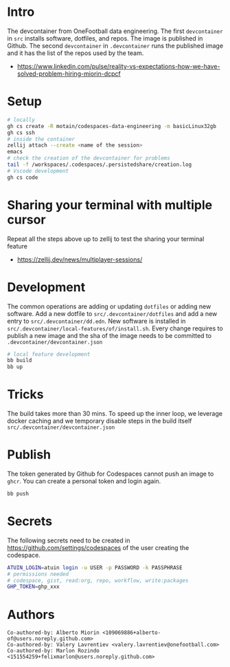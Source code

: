# Intro
The devcontainer from OneFootball data engineering. The first `devcontainer` in `src` installs software, dotfiles, and repos. The image is published in Github. The second `devcontainer` in `.devcontainer` runs the published image and it has the list of the repos used by the team.

* https://www.linkedin.com/pulse/reality-vs-expectations-how-we-have-solved-problem-hiring-miorin-dcpcf

# Setup
``` sh
# locally
gh cs create -R motain/codespaces-data-engineering -m basicLinux32gb
gh cs ssh
# inside the container
zellij attach --create <name of the session>
emacs
# check the creation of the devcontainer for problems
tail -f /workspaces/.codespaces/.persistedshare/creation.log
# Vscode development
gh cs code
```

# Sharing your terminal with multiple cursor
Repeat all the steps above up to zellij to test the sharing your terminal feature
* https://zellij.dev/news/multiplayer-sessions/

# Development
The common operations are adding or updating `dotfiles` or adding new software. Add a new dotfile to `src/.devcontainer/dotfiles` and add a new entry to `src/.devcontainer/dd.edn`. New software is installed in `src/.devcontainer/local-features/of/install.sh`. Every change requires to publish a new image and the sha of the image needs to be committed to `.devcontainer/devcontainer.json`
``` sh
# local feature development
bb build
bb up
```

# Tricks
The build takes more than 30 mins. To speed up the inner loop, we leverage docker caching and we temporary disable steps in the build itself `src/.devcontainer/devcontainer.json`

# Publish
The token generated by Github for Codespaces cannot push an image to `ghcr`. You can create a personal token and login again.

``` sh
bb push
```

# Secrets
The following secrets need to be created in https://github.com/settings/codespaces of the user creating the codespace.

``` sh
ATUIN_LOGIN=atuin login -u USER -p PASSWORD -k PASSPHRASE
# permissions needed
# codespace, gist, read:org, repo, workflow, write:packages
GHP_TOKEN=ghp_xxx
```

# Authors
```
Co-authored-by: Alberto Miorin <109069886+alberto-of@users.noreply.github.com>
Co-authored-by: Valery Lavrentiev <valery.lavrentiev@onefootball.com>
Co-authored-by: Marlon Rozindo <151554259+felixmarlon@users.noreply.github.com>
```
